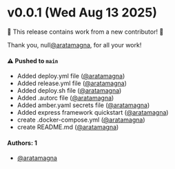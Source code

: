 # v0.0.1 (Wed Aug 13 2025)

:tada: This release contains work from a new contributor! :tada:

Thank you, null[@aratamagna](https://github.com/aratamagna), for all your work!

#### ⚠️ Pushed to `main`

- Added deploy.yml file ([@aratamagna](https://github.com/aratamagna))
- Added release.yml file ([@aratamagna](https://github.com/aratamagna))
- Added deploy.sh file ([@aratamagna](https://github.com/aratamagna))
- Added .autorc file ([@aratamagna](https://github.com/aratamagna))
- Added amber.yaml secrets file ([@aratamagna](https://github.com/aratamagna))
- Added express framework quickstart ([@aratamagna](https://github.com/aratamagna))
- create .docker-compose.yml ([@aratamagna](https://github.com/aratamagna))
- create README.md ([@aratamagna](https://github.com/aratamagna))

#### Authors: 1

- [@aratamagna](https://github.com/aratamagna)
